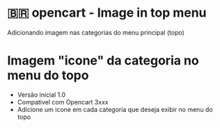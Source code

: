 # 🇧🇷 opencart - Image in top menu
Adicionando imagem nas categorias do menu principal (topo)

# Imagem "icone" da categoria no menu do topo

- Versão inicial 1.0
- Compativel com Opencart 3xxx
- Adicione um icone em cada categoria que deseja exibir no menu do topo

